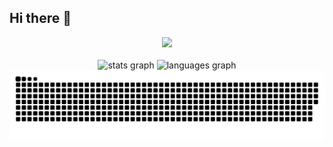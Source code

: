 ## Hi there 👋
<div align="center">
  <img src="https://media0.giphy.com/media/5Z4MCUcKSKFtOOEsb4/giphy.gif?cid=ecf05e473uhnikqqk51u1cf7zkm75dtavi5jwofqsfcicxzt&rid=giphy.gif&ct=g" width="300" />
</div>

<br />

<div align="center">
  <img src="https://github-readme-stats.vercel.app/api?hide_title=false&hide_rank=false&show_icons=true&include_all_commits=true&count_private=true&disable_animations=false&theme=dark&locale=en&hide_border=false&username=KULBOONANAKE" height="150" alt="stats graph"  />
  <img src="https://github-readme-stats.vercel.app/api/top-langs?locale=en&hide_title=false&layout=compact&card_width=320&langs_count=5&theme=dark&hide_border=false&username=KULBOONANAKE" height="150" alt="languages graph"  />
</div>

<div align="center">
  <img src="https://github.com/KULBOONANAKE/KULBOONANAKE/blob/output/github-contribution-grid-snake.svg" alt="Snake animation" />
</div>

<!--
**danyouknowme/danyouknowme** is a ✨ _special_ ✨ repository because its `README.md` (this file) appears on your GitHub profile.

Here are some ideas to get you started:

- 🔭 I’m currently working on ...
- 🌱 I’m currently learning ...
- 👯 I’m looking to collaborate on ...
- 🤔 I’m looking for help with ...
- 💬 Ask me about ...
- 📫 How to reach me: ...
- 😄 Pronouns: ...
- ⚡ Fun fact: ...
-->
